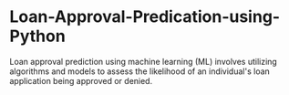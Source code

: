 # Loan-Approval-Predication-using-Python
Loan approval prediction using machine learning (ML) involves utilizing algorithms and models to assess the likelihood of an individual's loan application being approved or denied. 
